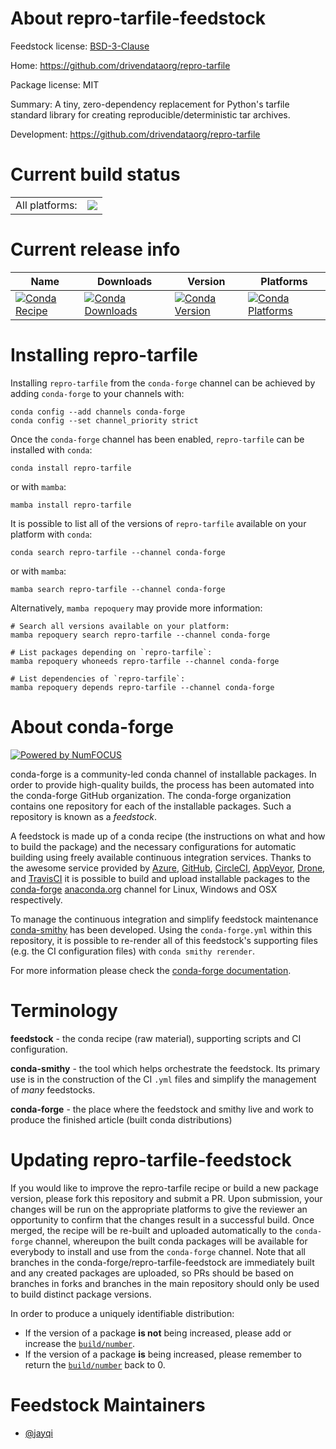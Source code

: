 About repro-tarfile-feedstock
=============================

Feedstock license: [BSD-3-Clause](https://github.com/conda-forge/repro-tarfile-feedstock/blob/main/LICENSE.txt)

Home: https://github.com/drivendataorg/repro-tarfile

Package license: MIT

Summary: A tiny, zero-dependency replacement for Python's tarfile standard library for creating reproducible/deterministic tar archives.

Development: https://github.com/drivendataorg/repro-tarfile

Current build status
====================


<table><tr><td>All platforms:</td>
    <td>
      <a href="https://dev.azure.com/conda-forge/feedstock-builds/_build/latest?definitionId=21420&branchName=main">
        <img src="https://dev.azure.com/conda-forge/feedstock-builds/_apis/build/status/repro-tarfile-feedstock?branchName=main">
      </a>
    </td>
  </tr>
</table>

Current release info
====================

| Name | Downloads | Version | Platforms |
| --- | --- | --- | --- |
| [![Conda Recipe](https://img.shields.io/badge/recipe-repro--tarfile-green.svg)](https://anaconda.org/conda-forge/repro-tarfile) | [![Conda Downloads](https://img.shields.io/conda/dn/conda-forge/repro-tarfile.svg)](https://anaconda.org/conda-forge/repro-tarfile) | [![Conda Version](https://img.shields.io/conda/vn/conda-forge/repro-tarfile.svg)](https://anaconda.org/conda-forge/repro-tarfile) | [![Conda Platforms](https://img.shields.io/conda/pn/conda-forge/repro-tarfile.svg)](https://anaconda.org/conda-forge/repro-tarfile) |

Installing repro-tarfile
========================

Installing `repro-tarfile` from the `conda-forge` channel can be achieved by adding `conda-forge` to your channels with:

```
conda config --add channels conda-forge
conda config --set channel_priority strict
```

Once the `conda-forge` channel has been enabled, `repro-tarfile` can be installed with `conda`:

```
conda install repro-tarfile
```

or with `mamba`:

```
mamba install repro-tarfile
```

It is possible to list all of the versions of `repro-tarfile` available on your platform with `conda`:

```
conda search repro-tarfile --channel conda-forge
```

or with `mamba`:

```
mamba search repro-tarfile --channel conda-forge
```

Alternatively, `mamba repoquery` may provide more information:

```
# Search all versions available on your platform:
mamba repoquery search repro-tarfile --channel conda-forge

# List packages depending on `repro-tarfile`:
mamba repoquery whoneeds repro-tarfile --channel conda-forge

# List dependencies of `repro-tarfile`:
mamba repoquery depends repro-tarfile --channel conda-forge
```


About conda-forge
=================

[![Powered by
NumFOCUS](https://img.shields.io/badge/powered%20by-NumFOCUS-orange.svg?style=flat&colorA=E1523D&colorB=007D8A)](https://numfocus.org)

conda-forge is a community-led conda channel of installable packages.
In order to provide high-quality builds, the process has been automated into the
conda-forge GitHub organization. The conda-forge organization contains one repository
for each of the installable packages. Such a repository is known as a *feedstock*.

A feedstock is made up of a conda recipe (the instructions on what and how to build
the package) and the necessary configurations for automatic building using freely
available continuous integration services. Thanks to the awesome service provided by
[Azure](https://azure.microsoft.com/en-us/services/devops/), [GitHub](https://github.com/),
[CircleCI](https://circleci.com/), [AppVeyor](https://www.appveyor.com/),
[Drone](https://cloud.drone.io/welcome), and [TravisCI](https://travis-ci.com/)
it is possible to build and upload installable packages to the
[conda-forge](https://anaconda.org/conda-forge) [anaconda.org](https://anaconda.org/)
channel for Linux, Windows and OSX respectively.

To manage the continuous integration and simplify feedstock maintenance
[conda-smithy](https://github.com/conda-forge/conda-smithy) has been developed.
Using the ``conda-forge.yml`` within this repository, it is possible to re-render all of
this feedstock's supporting files (e.g. the CI configuration files) with ``conda smithy rerender``.

For more information please check the [conda-forge documentation](https://conda-forge.org/docs/).

Terminology
===========

**feedstock** - the conda recipe (raw material), supporting scripts and CI configuration.

**conda-smithy** - the tool which helps orchestrate the feedstock.
                   Its primary use is in the construction of the CI ``.yml`` files
                   and simplify the management of *many* feedstocks.

**conda-forge** - the place where the feedstock and smithy live and work to
                  produce the finished article (built conda distributions)


Updating repro-tarfile-feedstock
================================

If you would like to improve the repro-tarfile recipe or build a new
package version, please fork this repository and submit a PR. Upon submission,
your changes will be run on the appropriate platforms to give the reviewer an
opportunity to confirm that the changes result in a successful build. Once
merged, the recipe will be re-built and uploaded automatically to the
`conda-forge` channel, whereupon the built conda packages will be available for
everybody to install and use from the `conda-forge` channel.
Note that all branches in the conda-forge/repro-tarfile-feedstock are
immediately built and any created packages are uploaded, so PRs should be based
on branches in forks and branches in the main repository should only be used to
build distinct package versions.

In order to produce a uniquely identifiable distribution:
 * If the version of a package **is not** being increased, please add or increase
   the [``build/number``](https://docs.conda.io/projects/conda-build/en/latest/resources/define-metadata.html#build-number-and-string).
 * If the version of a package **is** being increased, please remember to return
   the [``build/number``](https://docs.conda.io/projects/conda-build/en/latest/resources/define-metadata.html#build-number-and-string)
   back to 0.

Feedstock Maintainers
=====================

* [@jayqi](https://github.com/jayqi/)


<!-- dummy commit to enable rerendering -->

